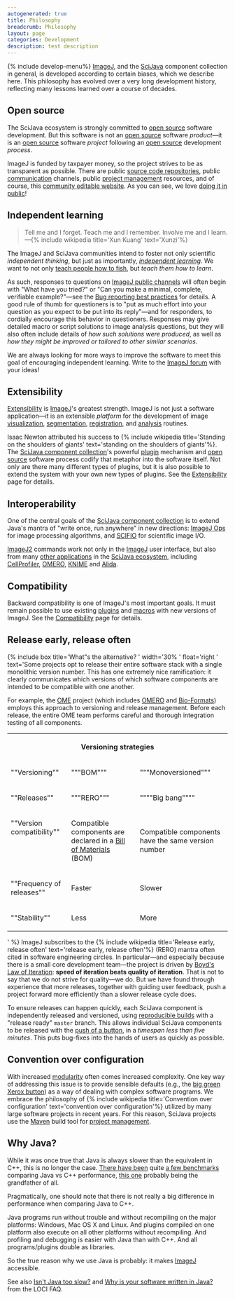 ```yaml
---
autogenerated: true
title: Philosophy
breadcrumb: Philosophy
layout: page
categories: Development
description: test description
---
```


{% include develop-menu%}
[ImageJ](ImageJ "wikilink"), and the [SciJava](SciJava "wikilink") component collection in general, is developed according to certain biases, which we describe here. This philosophy has evolved over a very long development history, reflecting many lessons learned over a course of decades.

## Open source

The SciJava ecosystem is strongly committed to [open source](open_source "wikilink") software development. But this software is not an [open source](open_source "wikilink") software *product*—it is an [open source](open_source "wikilink") software *project* following an [open source](open_source "wikilink") development *process*.

ImageJ is funded by taxpayer money, so the project strives to be as transparent as possible. There are public [source code repositories](Source_Code "wikilink"), public [communication](communication "wikilink") channels, public [project management](project_management "wikilink") resources, and of course, this [community editable website](Help_Contents "wikilink"). As you can see, we love [doing it in public](http://blog.codinghorror.com/how-to-stop-sucking-and-be-awesome-instead/)\!

## Independent learning

> Tell me and I forget. Teach me and I remember. Involve me and I learn. —{% include wikipedia title='Xun Kuang' text='Xunzi'%}

The ImageJ and SciJava communities intend to foster not only scientific *independent thinking*, but just as importantly, *[independent learning](http://conference.imagej.net/2015/pariksheet-nanda/transcript.pdf)*. We want to not only [teach people how to fish](https://en.wiktionary.org/wiki/give_a_man_a_fish_and_you_feed_him_for_a_day;_teach_a_man_to_fish_and_you_feed_him_for_a_lifetime), but *teach them how to learn*.

As such, responses to questions on [ImageJ public channels](Communication "wikilink") will often begin with "What have you tried?" or "Can you make a minimal, complete, verifiable example?"—see the [Bug reporting best practices](Bug_reporting_best_practices "wikilink") for details. A good rule of thumb for questioners is to "put as much effort into your question as you expect to be put into its reply"—and for responders, to cordially encourage this behavior in questioners. Responses may give detailed macro or script solutions to image analysis questions, but they will also often include details of *how such solutions were produced*, as well as *how they might be improved or tailored to other similar scenarios*.

We are always looking for more ways to improve the software to meet this goal of encouraging independent learning. Write to the [ImageJ forum](Help "wikilink") with your ideas\!

## Extensibility

[Extensibility](Extensibility "wikilink") is [ImageJ](ImageJ "wikilink")'s greatest strength. ImageJ is not just a software application—it is an extensible *platform* for the development of image [visualization](_Category_Visualization "wikilink"), [segmentation](segmentation "wikilink"), [registration](_Category_Registration "wikilink"), and [analysis](_Category_Analysis "wikilink") routines.

Isaac Newton attributed his success to {% include wikipedia title='Standing on the shoulders of giants' text='standing on the shoulders of giants'%}. The [SciJava component collection](Architecture "wikilink")'s powerful [plugin](plugin "wikilink") mechanism and [open source](open_source "wikilink") software process codify that metaphor into the software itself. Not only are there many different types of plugins, but it is also possible to extend the system with your own new types of plugins. See the [Extensibility](Extensibility "wikilink") page for details.

## Interoperability

One of the central goals of the [SciJava component collection](Architecture "wikilink") is to extend Java's mantra of "write once, run anywhere" in new directions: [ImageJ Ops](ImageJ_Ops "wikilink") for image processing algorithms, and [SCIFIO](SCIFIO "wikilink") for scientific image I/O.

[ImageJ2](ImageJ2 "wikilink") commands work not only in the [ImageJ](ImageJ "wikilink") user interface, but also from many [other applications](_Category_Related_Software "wikilink") in the [SciJava ecosystem](SciJava "wikilink"), including [CellProfiler](CellProfiler "wikilink"), [OMERO](OMERO "wikilink"), [KNIME](KNIME "wikilink") and [Alida](Alida "wikilink").

## Compatibility

Backward compatibility is one of ImageJ's most important goals. It must remain possible to use existing [plugins](plugins "wikilink") and [macros](macros "wikilink") with new versions of ImageJ. See the [Compatibility](Compatibility "wikilink") page for details.

## Release early, release often

{% include box title='What"s the alternative? ' width='30% ' float='right ' text='Some projects opt to release their entire software stack with a single monolithic version number. This has one extremely nice ramification: it clearly communicates which versions of which software components are intended to be compatible with one another.

For example, the [OME](OME "wikilink") project (which includes [OMERO](OMERO "wikilink") and [Bio-Formats](Bio-Formats "wikilink")) employs this approach to versioning and release management. Before each release, the entire OME team performs careful and thorough integration testing of all components.

<table class="wikitable" style="width: 100%">

<tr>

<th colspan="3">

Versioning strategies

</th>

<tr>

<td>

""Versioning""

</td>

<td>

"""BOM"""

</td>

<td>

"""Monoversioned"""

</td>

</tr>

<tr>

<td style="vertical-align: top">

""Releases""

</td>

<td>

"""RERO"""

</td>

<td>

""""Big bang""""

</td>

</tr>

<tr>

<td style="vertical-align: top">

""Version compatibility""

</td>

<td>

Compatible components are declared in a [Bill of Materials](Bill_of_Materials "wikilink") (BOM)

</td>

<td>

Compatible components have the same version number

</td>

</tr>

<tr>

<td style="vertical-align: top">

""Frequency of releases""

</td>

<td>

Faster

</td>

<td>

Slower

</td>

</tr>

<tr>

<td style="vertical-align: top">

""Stability""

</td>

<td>

Less

</td>

<td>

More

</td>

</tr>

</table>

' %} ImageJ subscribes to the {% include wikipedia title='Release early, release often' text='release early, release often'%} (RERO) mantra often cited in software engineering circles. In particular—and especially because there is a small core development team—the project is driven by [Boyd's Law of Iteration](http://blog.codinghorror.com/boyds-law-of-iteration/): **speed of iteration beats quality of iteration**. That is not to say that we do not strive for quality—we do. But we have found through experience that more releases, together with guiding user feedback, push a project forward more efficiently than a slower release cycle does.

To ensure releases can happen quickly, each SciJava component is independently released and versioned, using [reproducible builds](Architecture#Reproducible_builds "wikilink") with a "release ready" `master` branch. This allows individual SciJava components to be released with the [push of a button](Travis_CI "wikilink"), in a *timespan less than five minutes*. This puts bug-fixes into the hands of users as quickly as possible.

## Convention over configuration

With increased [modularity](modularity "wikilink") often comes increased complexity. One key way of addressing this issue is to provide sensible defaults (e.g., the [big green Xerox button](http://athinkingperson.com/2010/06/02/where-the-big-green-copier-button-came-from/)) as a way of dealing with complex software programs. We embrace the philosophy of {% include wikipedia title='Convention over configuration' text='convention over configuration'%} utilized by many large software projects in recent years. For this reason, SciJava projects use the [Maven](Maven "wikilink") build tool for [project management](project_management "wikilink").

## Why Java?

While it was once true that Java is always slower than the equivalent in C++, this is no longer the case. [There have been](http://paulbuchheit.blogspot.com/2007/06/java-is-faster-than-c.html) quite [a few benchmarks](http://vanillajava.blogspot.com/2011/08/java-can-be-significantly-faster-than-c.html) comparing Java vs C++ performance, [this one](http://keithlea.com/javabench/) probably being the grandfather of all.

Pragmatically, one should note that there is not really a big difference in performance when comparing Java to C++.

Java programs run without trouble and without recompiling on the major platforms: Windows, Mac OS X and Linux. And plugins compiled on one platform also execute on all other platforms without recompiling. And profiling and debugging is easier with Java than with C++. And all programs/plugins double as libraries.

So the true reason why we use Java is probably: it makes [ImageJ](ImageJ "wikilink") accessible.

See also [Isn't Java too slow?](http://loci.wisc.edu/faq/isnt-java-too-slow) and [Why is your software written in Java?](http://loci.wisc.edu/faq/why-java) from the LOCI FAQ.


